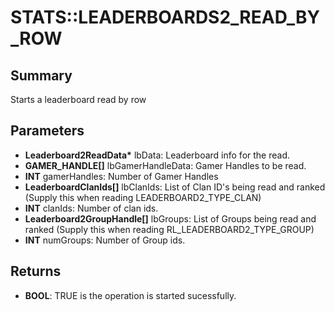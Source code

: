 # STATS::LEADERBOARDS2_READ_BY_ROW

## Summary
Starts a leaderboard read by row

## Parameters
* **Leaderboard2ReadData\*** lbData: Leaderboard info for the read.
* **GAMER_HANDLE[]** lbGamerHandleData: Gamer Handles to be read.
* **INT** gamerHandles: Number of Gamer Handles
* **LeaderboardClanIds[]** lbClanIds: List of Clan ID's being read and ranked (Supply this when reading LEADERBOARD2_TYPE_CLAN)
* **INT** clanIds: Number of clan ids.
* **Leaderboard2GroupHandle[]** lbGroups: List of Groups being read and ranked (Supply this when reading RL_LEADERBOARD2_TYPE_GROUP)
* **INT** numGroups: Number of Group ids.

## Returns
* **BOOL**: TRUE is the operation is started sucessfully.